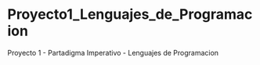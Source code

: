 # Proyecto1_Lenguajes_de_Programacion
 Proyecto 1 - Partadigma Imperativo - Lenguajes de Programacion
